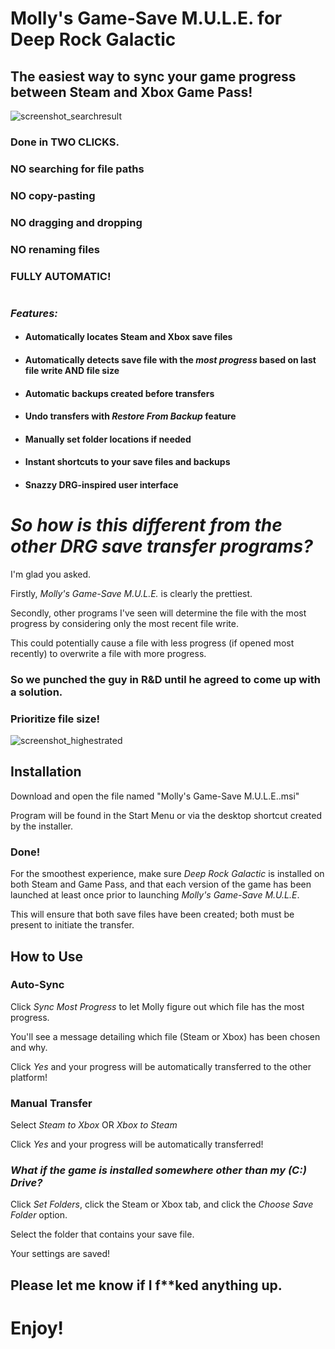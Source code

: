 # Molly's Game-Save M.U.L.E. for Deep Rock Galactic
## The easiest way to sync your game progress between Steam and Xbox Game Pass!

![screenshot_searchresult](https://github.com/ntaiprogrammer/Mollys_GameSave_Mule/blob/main/mollys_gamesave_mule_screenshot.png?raw=true)

### Done in TWO CLICKS.
### NO searching for file paths
### NO copy-pasting
### NO dragging and dropping
### NO renaming files
### FULLY AUTOMATIC!
#
### ***Features:*** ###

- #### Automatically locates Steam and Xbox save files
- #### Automatically detects save file with the ***most progress*** based on last file write AND file size
- #### Automatic backups created before transfers
- #### Undo transfers with *Restore From Backup* feature
- #### Manually set folder locations if needed
- #### Instant shortcuts to your save files and backups
- #### Snazzy DRG-inspired user interface
#
# ***So how is this different from the other DRG save transfer programs?***
I'm glad you asked.

Firstly, *Molly's Game-Save M.U.L.E.* is clearly the prettiest.

Secondly, other programs I've seen will determine the file with the most progress by considering only the most recent file write.

This could potentially cause a file with less progress (if opened most recently) to overwrite a file with more progress.

### So we punched the guy in R&D until he agreed to come up with a solution.
### Prioritize file size!
![screenshot_highestrated](https://github.com/ntaiprogrammer/Mollys_GameSave_Mule/blob/main/mollys_gamesave_mule_help_screenshot.png?raw=true)

## Installation
Download and open the file named "Molly's Game-Save M.U.L.E..msi"

Program will be found in the Start Menu or via the desktop shortcut created by the installer.

### **Done!**

For the smoothest experience, make sure _Deep Rock Galactic_ is installed on both Steam and Game Pass, 
and that each version of the game has been launched at least once prior to launching _Molly's Game-Save M.U.L.E_.

This will ensure that both save files have been created; both must be present to initiate the transfer.

## How to Use
### Auto-Sync
Click *Sync Most Progress* to let Molly figure out which file has the most progress.

You'll see a message detailing which file (Steam or Xbox) has been chosen and why.

Click *Yes* and your progress will be automatically transferred to the other platform!

### Manual Transfer
Select *Steam to Xbox* OR *Xbox to Steam*

Click *Yes* and your progress will be automatically transferred!

### _What if the game is installed somewhere other than my (C:) Drive?_
Click _Set Folders_, click the Steam or Xbox tab, and click the _Choose Save Folder_ option.

Select the folder that contains your save file.

Your settings are saved!

## Please let me know if I f**ked anything up.

# Enjoy!
